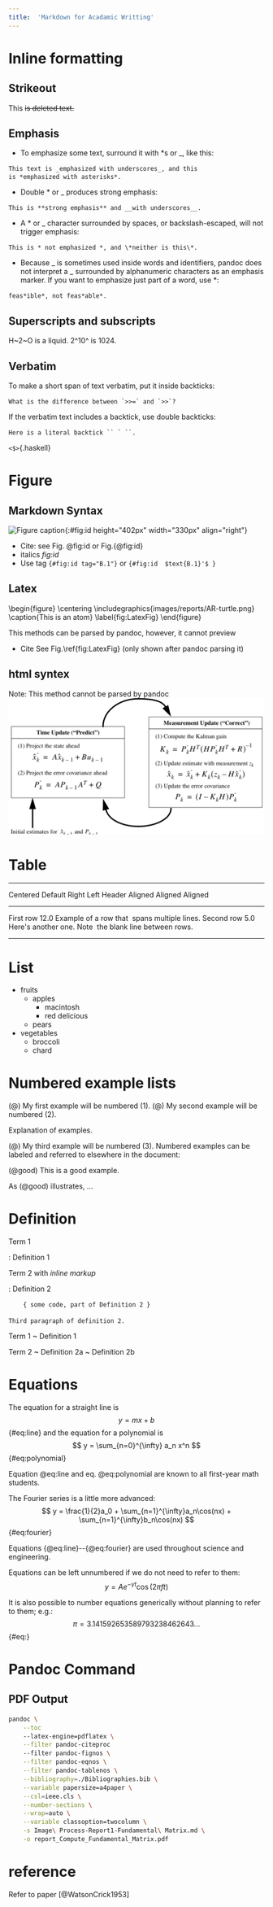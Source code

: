 ```yaml
---
title:  'Markdown for Acadamic Writting'
---
```



# Inline formatting

## Strikeout
 This ~~is deleted text.~~

## Emphasis
- To emphasize some text, surround it with *s or _, like this:

```
This text is _emphasized with underscores_, and this
is *emphasized with asterisks*.
```
- Double * or _ produces strong emphasis:

```
This is **strong emphasis** and __with underscores__.
```
- A * or _ character surrounded by spaces, or backslash-escaped, will not trigger emphasis:

```
This is * not emphasized *, and \*neither is this\*.
```

- Because _ is sometimes used inside words and identifiers, pandoc does not interpret a _ surrounded by alphanumeric characters as an emphasis marker. If you want to emphasize just part of a word, use *:

```
feas*ible*, not feas*able*.
```

## Superscripts and subscripts
H~2~O is a liquid.  2^10^ is 1024.

## Verbatim
To make a short span of text verbatim, put it inside backticks:
```
What is the difference between `>>=` and `>>`?
```
If the verbatim text includes a backtick, use double backticks:
```
Here is a literal backtick `` ` ``.
```
`<$>`{.haskell}


# Figure
## Markdown Syntax

![Figure caption](https://upload.wikimedia.org/wikipedia/commons/thumb/e/e8/Triangle_area_from_coordinates_JCB.jpg/732px-Triangle_area_from_coordinates_JCB.jpg){:#fig:id height="402px" width="330px" align="right"}

- Cite:
see Fig. @fig:id or Fig.{@fig:id}
- italics
*fig:id*
- Use tag
``{#fig:id tag="B.1"}`` or ``{#fig:id  $text{B.1}'$ }``


## Latex

\begin{figure}
\centering
\includegraphics{images/reports/AR-turtle.png}
\caption{This is an atom}
\label{fig:LatexFig}
\end{figure}

This methods can be parsed by pandoc, however, it cannot preview

- Cite
  See Fig.\ref{fig:LatexFig} (only shown after pandoc parsing it)

## html syntex
Note: This method cannot be parsed by pandoc
![](/images/A_complete_picture_of_the_operation_of_the_Kalman_filter.png)

# Table

-------------------------------------------------------------
 Centered   Default           Right Left
  Header    Aligned         Aligned Aligned
----------- ------- --------------- -------------------------
   First    row                12.0 Example of a row that
​                                    spans multiple lines.
  Second    row                 5.0 Here's another one. Note
​                                    the blank line between rows.

-------------------------------------------------------------

# List
* fruits
  + apples
    - macintosh
    - red delicious
  + pears
* vegetables
  + broccoli
  + chard

# Numbered example lists
(@)  My first example will be numbered (1).
(@)  My second example will be numbered (2).

Explanation of examples.

(@)  My third example will be numbered (3).
Numbered examples can be labeled and referred to elsewhere in the document:

(@good)  This is a good example.

As (@good) illustrates, ...

# Definition
Term 1

:   Definition 1

Term 2 with *inline markup*

:   Definition 2

        { some code, part of Definition 2 }

    Third paragraph of definition 2.

Term 1
  ~ Definition 1

Term 2
  ~ Definition 2a
  ~ Definition 2b

# Equations

The equation for a straight line is $$ y = mx + b $$ {#eq:line} and the equation for a polynomial is $$ y = \sum_{n=0}^{\infty} a_n x^n $$ {#eq:polynomial}

Equation @eq:line and eq. @eq:polynomial are known to all first-year math students.

The Fourier series is a little more advanced: $$ y = \frac{1}{2}a_0 + \sum_{n=1}^{\infty}a_n\cos(nx) + \sum_{n=1}^{\infty}b_n\cos(nx) $$ {#eq:fourier}

Equations {@eq:line}--{@eq:fourier} are used throughout science and engineering.

Equations can be left unnumbered if we do not need to refer to them: $$ y = A e^{-\gamma t}\cos(2\pi f t) $$

It is also possible to number equations generically without planning to refer to them; e.g.: $$ \pi = 3.141592653589793238462643 \ldots $$ {#eq:}

# Pandoc Command
## PDF Output
```sh
pandoc \
    --toc
    --latex-engine=pdflatex \
    --filter pandoc-citeproc
    --filter pandoc-fignos \
    --filter pandoc-eqnos \
    --filter pandoc-tablenos \
    --bibliography=./Bibliographies.bib \
    --variable papersize=a4paper \
    --csl=ieee.cls \
    --number-sections \
    --wrap=auto \
    --variable classoption=twocolumn \
    -s Image\ Process-Report1-Fundamental\ Matrix.md \
    -o report_Compute_Fundamental_Matrix.pdf
```

# reference
Refer to paper [@WatsonCrick1953]
